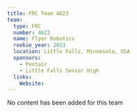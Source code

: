 ```yaml
---
title: FRC Team 4623
team:
  type: FRC
  number: 4623
  name: Flyer Robotics
  rookie_year: 2013
  location: Little Falls, Minnesota, USA
  sponsors:
    - Pentair
    - Little Falls Senior High
  links:
    Website: 
---
```

No content has been added for this team
